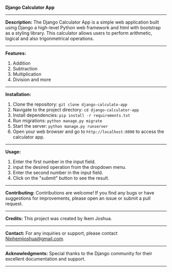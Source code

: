 **Django Calculator App**

---

**Description:**
The Django Calculator App is a simple web application built using Django  a high-level Python web framework and html with bootstrap as a styling library. This calculator allows users to perform  arithmetic, logical and also trigonmetrical operations.

---

**Features:**
1. Addition
2. Subtraction
3. Multiplication
4. Division and more

---

**Installation:**
1. Clone the repository: `git clone django-calculato-app`
2. Navigate to the project directory: `cd django-calculator-app`
3. Install dependencies: `pip install -r requirements.txt`
4. Run migrations: `python manage.py migrate`
5. Start the server: `python manage.py runserver`
6. Open your web browser and go to `http://localhost:8000` to access the calculator app.

---

**Usage:**
1. Enter the first number in the input field.
2. input the desired operation from the dropdown menu.
3. Enter the second number in the input field.
4. Click on the "submit" button to see the result.

---

**Contributing:**
Contributions are welcome! If you find any bugs or have suggestions for improvements, please open an issue or submit a pull request.

---


**Credits:**
This project was created by Ikem Joshua.

---

**Contact:**
For any inquiries or support, please contact Niphemijoshua@gmail.com.

---

**Acknowledgments:**
Special thanks to the Django community for their excellent documentation and support.

---
